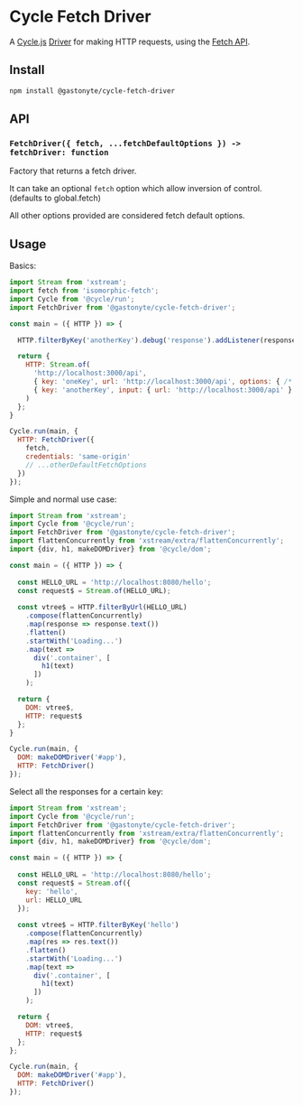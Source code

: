 # Cycle Fetch Driver

A [Cycle.js](http://cycle.js.org) [Driver](http://cycle.js.org/drivers.html) for making HTTP requests, using the [Fetch API](https://fetch.spec.whatwg.org/).

## Install

```sh
npm install @gastonyte/cycle-fetch-driver
```

## API

### ```FetchDriver({ fetch, ...fetchDefaultOptions }) -> fetchDriver: function```

Factory that returns a fetch driver. 

It can take an optional ```fetch``` option which allow inversion of control. (defaults to global.fetch)

All other options provided are considered fetch default options.

## Usage

Basics:

```js
import Stream from 'xstream';
import fetch from 'isomorphic-fetch';
import Cycle from '@cycle/run';
import FetchDriver from '@gastonyte/cycle-fetch-driver';

const main = ({ HTTP }) => {

  HTTP.filterByKey('anotherKey').debug('response').addListener(response$ => response$);

  return {
    HTTP: Stream.of(
      'http://localhost:3000/api',
      { key: 'oneKey', url: 'http://localhost:3000/api', options: { /* ...overrideFetchOptions */ } },
      { key: 'anotherKey', input: { url: 'http://localhost:3000/api' } }
    )
  };
}

Cycle.run(main, {
  HTTP: FetchDriver({
    fetch,     
    credentials: 'same-origin'
    // ...otherDefaultFetchOptions 
  })
});
```

Simple and normal use case:

```js
import Stream from 'xstream';
import Cycle from '@cycle/run';
import FetchDriver from '@gastonyte/cycle-fetch-driver';
import flattenConcurrently from 'xstream/extra/flattenConcurrently';
import {div, h1, makeDOMDriver} from '@cycle/dom';

const main = ({ HTTP }) => {
  
  const HELLO_URL = 'http://localhost:8080/hello';
  const request$ = Stream.of(HELLO_URL);
  
  const vtree$ = HTTP.filterByUrl(HELLO_URL)
    .compose(flattenConcurrently)
    .map(response => response.text())
    .flatten()
    .startWith('Loading...')
    .map(text =>
      div('.container', [
        h1(text)
      ])
    );

  return {
    DOM: vtree$,
    HTTP: request$
  };
}

Cycle.run(main, {
  DOM: makeDOMDriver('#app'),
  HTTP: FetchDriver()
});

```

Select all the responses for a certain key:

```js
import Stream from 'xstream';
import Cycle from '@cycle/run';
import FetchDriver from '@gastonyte/cycle-fetch-driver';
import flattenConcurrently from 'xstream/extra/flattenConcurrently';
import {div, h1, makeDOMDriver} from '@cycle/dom';

const main = ({ HTTP }) => {
  
  const HELLO_URL = 'http://localhost:8080/hello';
  const request$ = Stream.of({
    key: 'hello',
    url: HELLO_URL
  });
  
  const vtree$ = HTTP.filterByKey('hello')
    .compose(flattenConcurrently)
    .map(res => res.text())
    .flatten()
    .startWith('Loading...')
    .map(text =>
      div('.container', [
        h1(text)
      ])
    );

  return {
    DOM: vtree$,
    HTTP: request$
  };
};

Cycle.run(main, {
  DOM: makeDOMDriver('#app'),
  HTTP: FetchDriver()
});
```
